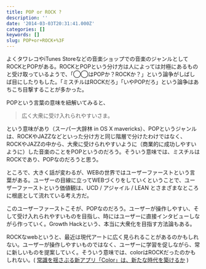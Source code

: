```yaml
---
title: POP or ROCK ?
description: ''
date: '2014-03-03T20:31:41.000Z'
categories: []
keywords: []
slug: POP+or+ROCK+%3F
---
```

よくタワレコやiTunes Storeなどの音楽ショップでの音楽のジャンルとしてROCKとPOPがある。ROCKとPOPという分け方は人によっては対極にあるものと受け取っているようで、「◯◯はPOPか？ROCKか？」という論争がしばしば目にしたりもした。「ミスチルはROCKだろ」「いやPOPだろ」という論争はあちこち目撃することが多かった。

POPという言葉の意味を紐解いてみると、

> 広く大衆に受け入れられやすいさま。

という意味があり（スーパー大辞林 in OS X mavericks）、POPというジャンルは、ROCKやJAZZなどといった分け方と同じ階層で分けたわけではなく、ROCKやJAZZの中から、大衆に受けられやすいように（商業的に成功しやすいように）した音楽のことをPOPというのだろう。そういう意味では、ミスチルはROCKであり、POPなのだろうと思う。

ところで、大きく話が変わるが、WEBの世界ではユーザーファーストという言葉がある。ユーザーの目線に立ってWEBづくりをしていくということで、ユーザーファーストという価値観は、UCD / アジャイル / LEAN とさまざまなところに根底として流れている考え方だ。

このユーザーファーストこそが、POPなのだろう。ユーザーが操作しやすい、そして受け入れられやすいものを目指し、時にはユーザーに直接インタビューしながら作っていく。Growth Hackという、本当に大衆化を目指す方法論もある。

ROCKなwebというと、最近は現代アートに広く見られることがあるのかもしれない。ユーザーが操作しやすいものではなく、ユーザーに学習を促しながら、常に新しいものを提案していく。そういう意味では、colorはROCKだったのかもしれない。( [常識を揺さぶる新アプリ「Color」は、新たな時代を築けるか](http://techwave.jp/archives/51641317.html) )